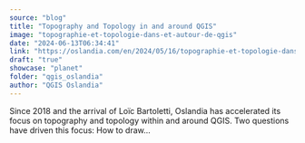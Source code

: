 ```yaml
---
source: "blog"
title: "Topography and Topology in and around QGIS"
image: "topographie-et-topologie-dans-et-autour-de-qgis"
date: "2024-06-13T06:34:41"
link: "https://oslandia.com/en/2024/05/16/topographie-et-topologie-dans-et-autour-de-qgis/"
draft: "true"
showcase: "planet"
folder: "qgis_oslandia"
author: "QGIS Oslandia"
---
```


Since 2018 and the arrival of Loïc Bartoletti, Oslandia has accelerated its focus on topography and topology within and around QGIS. Two questions have driven this focus: How to draw...
